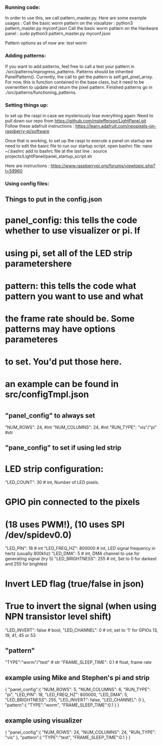 ### Running code:
In order to use this, we call pattern_master.py. Here are some example usages :
Call the basic worm pattern on the visualizer :
python3 pattern_master.py myconf.json
Call the basic worm pattern on the Hardware panel :
sudo python3 pattern_master.py myconf.json

Pattern options as of now are:
test
worm

### Adding patterns:
If you want to add patterns, feel free to call a test your pattern in
./src/patterns/inprogress_patterns. Patterns should be inherited PanelPattern().
Currently, the call to get the pattern is self.get_pixel_array. For now, this
is function contained in the base class, but it need to be overwritten to update
and return the pixel pattern. Finished patterns go in 
./src/patterns/functioning_patterns.

### Setting things up:
to set up the raspi in case we mysteriously lose everything again:
Need to pull down our repo from https://github.com/mstefferson/LightPanel.git
Follow these adafruit instructions :  https://learn.adafruit.com/neopixels-on-raspberry-pi/software

Once that is working, to set up the raspi to execute a panel on startup we need to edit the basrc file to run our startup script.
open bashrc file:
nano ~/.bashrc
add to bashrc file at the last line :
source projects/LightPanel/panel_startup_script.sh

Here are instructions : https://www.raspberrypi.org/forums/viewtopic.php?t=59960

### Using config files:
## Things to put in the config.json
#
# panel_config: this tells the code whether to use visualizer or pi. If
# using pi, set all of the LED strip parametershere
# pattern: this tells the code what pattern you want to use and what 
# the frame rate should be. Some patterns may have options parameteres
# to set. You'd put those here.
#
# an example can be found in src/configTmpl.json
#
## "panel_config" to always set
  "NUM_ROWS": 24, #int
  "NUM_COLUMNS": 24, #int
  "RUN_TYPE": "vis"/"pi" #str
## "pane_config" to set if using led strip
  # LED strip configuration:
  "LED_COUNT": 30 # int, Number of LED pixels.
  # GPIO pin connected to the pixels 
  # (18 uses PWM!), (10 uses SPI /dev/spidev0.0) 
  "LED_PIN": 18 # int
  "LED_FREQ_HZ": 800000 # int, LED signal frequency in hertz (usually 800khz)
  "LED_DMA": 5 # int, DMA channel to use for generating signal (try 5)
  "LED_BRIGHTNESS": 255 # int, Set to 0 for darkest and 255 for brightest
  # Invert LED flag (true/false in json)
  # True to invert the signal (when using NPN transistor level shift) 
  "LED_INVERT": false # bool, 
  "LED_CHANNEL": 0 # int, set to '1' for GPIOs 13, 19, 41, 45 or 53
## "pattern"
  "TYPE":"worm"/"test" # str
  "FRAME_SLEEP_TIME": 0.1 # float, frame rate

## example using Mike and Stephen's pi and strip
{
  "panel_config":{
    "NUM_ROWS": 5,
    "NUM_COLUMNS": 6,
    "RUN_TYPE": "pi",
    "LED_PIN": 18,
    "LED_FREQ_HZ": 800000,
    "LED_DMA": 5,
    "LED_BRIGHTNESS": 255,
    "LED_INVERT": false,
    "LED_CHANNEL": 0
  },
  "pattern":{
      "TYPE":"worm",
      "FRAME_SLEEP_TIME":0.1
  }
}

## example using visualizer
{
  "panel_config":{
    "NUM_ROWS": 24,
    "NUM_COLUMNS": 24,
    "RUN_TYPE": "vis"
  },
  "pattern":{
      "TYPE":"test",
      "FRAME_SLEEP_TIME":0.1
  }
}
